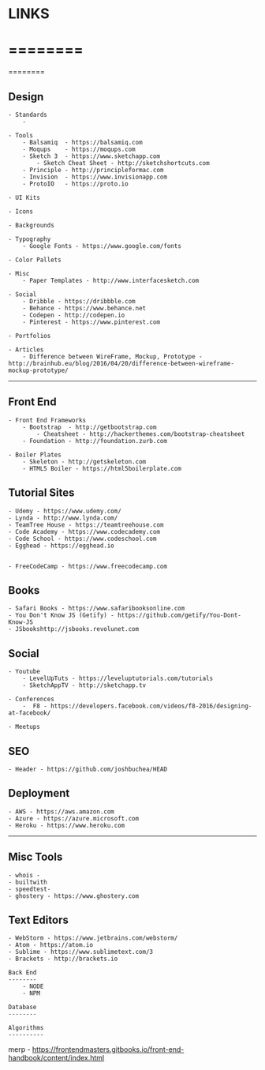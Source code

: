 # LINKS
========
========
========


Design
-------

    - Standards
        -

    - Tools
        - Balsamiq  - https://balsamiq.com
        - Moqups    - https://moqups.com
        - Sketch 3  - https://www.sketchapp.com
            - Sketch Cheat Sheet - http://sketchshortcuts.com
        - Principle - http://principleformac.com
        - Invision  - https://www.invisionapp.com
        - ProtoIO   - https://proto.io

    - UI Kits

    - Icons

    - Backgrounds

    - Typography
        - Google Fonts - https://www.google.com/fonts

    - Color Pallets

    - Misc
        - Paper Templates - http://www.interfacesketch.com

    - Social
        - Dribble - https://dribbble.com
        - Behance - https://www.behance.net
        - Codepen - http://codepen.io
        - Pinterest - https://www.pinterest.com

    - Portfolios

    - Articles
        - Difference between WireFrame, Mockup, Prototype -  http://brainhub.eu/blog/2016/04/20/difference-between-wireframe-mockup-prototype/



----------------------------------------------------------------



Front End
----------

    - Front End Frameworks
        - Bootstrap  - http://getbootstrap.com
            - Cheatsheet - http://hackerthemes.com/bootstrap-cheatsheet
        - Foundation - http://foundation.zurb.com

    - Boiler Plates
        - Skeleton - http://getskeleton.com
        - HTML5 Boiler - https://html5boilerplate.com

Tutorial Sites
--------------
    - Udemy - https://www.udemy.com/
    - Lynda - http://www.lynda.com/
    - TeamTree House - https://teamtreehouse.com
    - Code Academy - https://www.codecademy.com
    - Code School - https://www.codeschool.com
    - Egghead - https://egghead.io


    - FreeCodeCamp - https://www.freecodecamp.com

Books
------
    - Safari Books - https://www.safaribooksonline.com
    - You Don't Know JS (Getify) - https://github.com/getify/You-Dont-Know-JS
    - JSbookshttp://jsbooks.revolunet.com    

Social
--------------

    - Youtube
        - LevelUpTuts - https://leveluptutorials.com/tutorials
        - SketchAppTV - http://sketchapp.tv

    - Conferences
        -  F8 - https://developers.facebook.com/videos/f8-2016/designing-at-facebook/

    - Meetups


SEO
--------
    - Header - https://github.com/joshbuchea/HEAD


Deployment
-----------
    - AWS - https://aws.amazon.com
    - Azure - https://azure.microsoft.com
    - Heroku - https://www.heroku.com

----------------------------------------------------------------------

Misc Tools
-----------
    - whois -
    - builtwith
    - speedtest-  
    - ghostery - https://www.ghostery.com

Text Editors
------------
    - WebStorm - https://www.jetbrains.com/webstorm/
    - Atom - https://atom.io
    - Sublime - https://www.sublimetext.com/3
    - Brackets - http://brackets.io

    Back End
    --------
        - NODE
        - NPM

    Database
    --------

    Algorithms
    ----------


merp - https://frontendmasters.gitbooks.io/front-end-handbook/content/index.html
